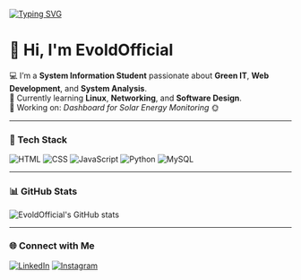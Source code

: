 [![Typing SVG](https://readme-typing-svg.herokuapp.com?font=Fira+Code&size=24&duration=3000&pause=1000&color=00FF9F&center=true&vCenter=true&width=435&lines=Hi+there!+I'm+EvoldOfficial;System+Information+Student;Green+IT+Enthusiast;Future+System+Analyst)](https://git.io/typing-svg)

# 👋 Hi, I'm EvoldOfficial  

💻 I’m a **System Information Student** passionate about **Green IT**, **Web Development**, and **System Analysis**.  
🌱 Currently learning **Linux**, **Networking**, and **Software Design**.  
🚀 Working on: *Dashboard for Solar Energy Monitoring* 🌞  

---

### 🧰 Tech Stack
![HTML](https://img.shields.io/badge/HTML5-E34F26?style=for-the-badge&logo=html5&logoColor=white)
![CSS](https://img.shields.io/badge/CSS3-1572B6?style=for-the-badge&logo=css3&logoColor=white)
![JavaScript](https://img.shields.io/badge/JavaScript-F7DF1E?style=for-the-badge&logo=javascript&logoColor=black)
![Python](https://img.shields.io/badge/Python-3776AB?style=for-the-badge&logo=python&logoColor=white)
![MySQL](https://img.shields.io/badge/MySQL-005C84?style=for-the-badge&logo=mysql&logoColor=white)

---

### 📊 GitHub Stats
![EvoldOfficial's GitHub stats](https://github-readme-stats.vercel.app/api?username=EvoldOfficial&show_icons=true&theme=tokyonight)

---

### 🌐 Connect with Me
[![LinkedIn](https://img.shields.io/badge/LinkedIn-0A66C2?style=for-the-badge&logo=linkedin&logoColor=white)](https://linkedin.com/in/EvoldOfficial)
[![Instagram](https://img.shields.io/badge/Instagram-E4405F?style=for-the-badge&logo=instagram&logoColor=white)](https://instagram.com/EvoldOfficial)
